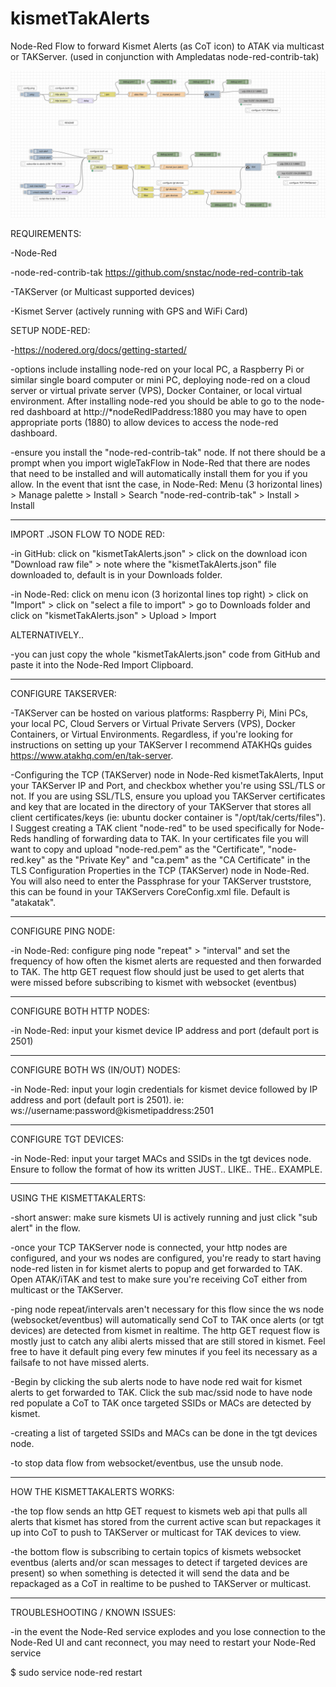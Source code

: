 # kismetTakAlerts
Node-Red Flow to forward Kismet Alerts (as CoT icon) to ATAK via multicast or TAKServer. (used in conjunction with Ampledatas node-red-contrib-tak)

![flow](/kismetTakAlerts.png?raw=true "Node Red Flow")

REQUIREMENTS:

-Node-Red

-node-red-contrib-tak https://github.com/snstac/node-red-contrib-tak

-TAKServer (or Multicast supported devices)

-Kismet Server (actively running with GPS and WiFi Card)

SETUP NODE-RED:

-https://nodered.org/docs/getting-started/

-options include installing node-red on your local PC, a Raspberry Pi or similar single board computer or mini PC, deploying node-red on a cloud server or virtual private server (VPS), Docker Container, or local virtual environment. After installing node-red you should be able to go to the node-red dashboard at http://*nodeRedIPaddress:1880 you may have to open appropriate ports (1880) to allow devices to access the node-red dashboard.

-ensure you install the "node-red-contrib-tak" node. If not there should be a prompt when you import wigleTakFlow in Node-Red that there are nodes that need to be installed and will automatically install them for you if you allow. In the event that isnt the case, in Node-Red: Menu (3 horizontal lines) > Manage palette > Install > Search "node-red-contrib-tak" > Install > Install

-----------------------------

IMPORT .JSON FLOW TO NODE RED:

-in GitHub: click on "kismetTakAlerts.json" > click on the download icon "Download raw file" > note where the "kismetTakAlerts.json" file downloaded to, default is in your Downloads folder.

-in Node-Red: click on menu icon (3 horizontal lines top right) > click on "Import" > click on "select a file to import" > go to Downloads folder and click on "kismetTakAlerts.json" > Upload > Import

ALTERNATIVELY..

-you can just copy the whole "kismetTakAlerts.json" code from GitHub and paste it into the Node-Red Import Clipboard.

-------------------------------

CONFIGURE TAKSERVER:

-TAKServer can be hosted on various platforms: Raspberry Pi, Mini PCs, your local PC, Cloud Servers or Virtual Private Servers (VPS), Docker Containers, or Virtual Environments. Regardless, if you're looking for instructions on setting up your TAKServer I recommend ATAKHQs guides https://www.atakhq.com/en/tak-server.

-Configuring the TCP (TAKServer) node in Node-Red kismetTakAlerts, Input your TAKServer IP and Port, and checkbox whether you're using SSL/TLS or not. If you are using SSL/TLS, ensure you upload you TAKServer certificates and key that are located in the directory of your TAKServer that stores all client certificates/keys (ie: ubuntu docker container is "/opt/tak/certs/files"). I Suggest creating a TAK client "node-red" to be used specifically for Node-Reds handling of forwarding data to TAK. In your certificates file you will want to copy and upload "node-red.pem" as the "Certificate", "node-red.key" as the "Private Key" and "ca.pem" as the "CA Certificate" in the TLS Configuration Properties in the TCP (TAKServer) node in Node-Red. You will also need to enter the Passphrase for your TAKServer truststore, this can be found in your TAKServers CoreConfig.xml file. Default is "atakatak".

----------------------------------

CONFIGURE PING NODE:

-in Node-Red: configure ping node "repeat" > "interval" and set the frequency of how often the kismet alerts are requested and then forwarded to TAK. The http GET request flow should just be used to get alerts that were missed before subscribing to kismet with websocket (eventbus)

-----------------------------------

CONFIGURE BOTH HTTP NODES:

-in Node-Red: input your kismet device IP address and port (default port is 2501)

-----------------------------------

CONFIGURE BOTH WS (IN/OUT) NODES:

-in Node-Red: input your login credentials for kismet device followed by IP address and port (default port is 2501). ie: ws://username:password@kismetipaddress:2501

-----------------------------------

CONFIGURE TGT DEVICES:

-in Node-Red: input your target MACs and SSIDs in the tgt devices node. Ensure to follow the format of how its written JUST.. LIKE.. THE.. EXAMPLE.

------------------------------------

USING THE KISMETTAKALERTS:

-short answer: make sure kismets UI is actively running and just click "sub alert" in the flow.

-once your TCP TAKServer node is connected, your http nodes are configured, and your ws nodes are configured, you're ready to start having node-red listen in for kismet alerts to popup and get forwarded to TAK. Open ATAK/iTAK and test to make sure you're receiving CoT either from multicast or the TAKServer.

-ping node repeat/intervals aren't necessary for this flow since the ws node (websocket/eventbus) will automatically send CoT to TAK once alerts (or tgt devices) are detected from kismet in realtime. The http GET request flow is mostly just to catch any alibi alerts missed that are still stored in kismet. Feel free to have it default ping every few minutes if you feel its necessary as a failsafe to not have missed alerts.

-Begin by clicking the sub alerts node to have node red wait for kismet alerts to get forwarded to TAK. Click the sub mac/ssid node to have node red populate a CoT to TAK once targeted SSIDs or MACs are detected by kismet.

-creating a list of targeted SSIDs and MACs can be done in the tgt devices node.

-to stop data flow from websocket/eventbus, use the unsub node.


------------------------------------

HOW THE KISMETTAKALERTS WORKS:

-the top flow sends an http GET request to kismets web api that pulls all alerts that kismet has stored from the current active scan but repackages it up into CoT to push to TAKServer or multicast for TAK devices to view.

-the bottom flow is subscribing to certain topics of kismets websocket eventbus (alerts and/or scan messages to detect if targeted devices are present) so when something is detected it will send the data and be repackaged as a CoT in realtime to be pushed to TAKServer or multicast.

--------------------------------------

TROUBLESHOOTING / KNOWN ISSUES:

-in the event the Node-Red service explodes and you lose connection to the Node-Red UI and cant reconnect, you may need to restart your Node-Red service

$ sudo service node-red restart
